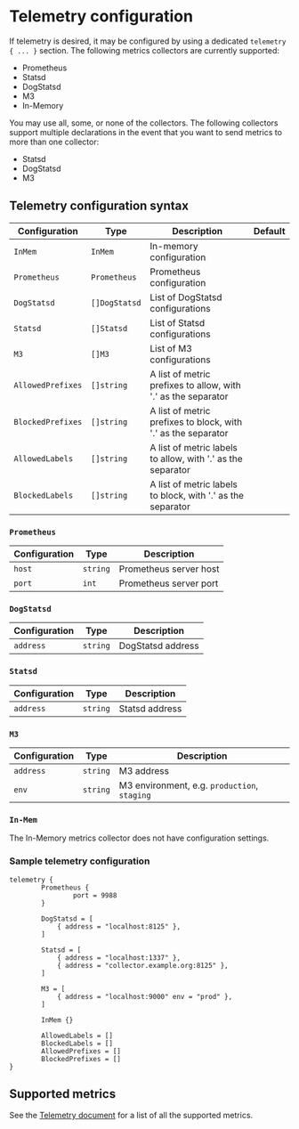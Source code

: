 # Telemetry configuration

If telemetry is desired, it may be configured by using a dedicated `telemetry { ... }` section. The following metrics collectors are currently supported:

- Prometheus
- Statsd
- DogStatsd
- M3
- In-Memory

You may use all, some, or none of the collectors. The following collectors support multiple declarations in the event that you want to send metrics to more than one collector:

- Statsd
- DogStatsd
- M3

## Telemetry configuration syntax

| Configuration     | Type          | Description                                                   | Default |
|-------------------|---------------|---------------------------------------------------------------|---------|
| `InMem`           | `InMem`       | In-memory configuration                                       |         |
| `Prometheus`      | `Prometheus`  | Prometheus configuration                                      |         |
| `DogStatsd`       | `[]DogStatsd` | List of DogStatsd configurations                              |         |
| `Statsd`          | `[]Statsd`    | List of Statsd configurations                                 |         |
| `M3`              | `[]M3`        | List of M3 configurations                                     |         |
| `AllowedPrefixes` | `[]string`    | A list of metric prefixes to allow, with '.' as the separator |         |
| `BlockedPrefixes` | `[]string`    | A list of metric prefixes to block, with '.' as the separator |         |
| `AllowedLabels`   | `[]string`    | A list of metric labels to allow, with '.' as the separator   |         |
| `BlockedLabels`   | `[]string`    | A list of metric labels to block, with '.' as the separator   |         |

### `Prometheus`

| Configuration | Type     | Description            |
|---------------|----------|------------------------|
| `host`        | `string` | Prometheus server host |
| `port`        | `int`    | Prometheus server port |

### `DogStatsd`

| Configuration | Type     | Description       |
|---------------|----------|-------------------|
| `address`     | `string` | DogStatsd address |

### `Statsd`

| Configuration | Type     | Description    |
|---------------|----------|----------------|
| `address`     | `string` | Statsd address |

### `M3`

| Configuration | Type     | Description                                  |
|---------------|----------|----------------------------------------------|
| `address`     | `string` | M3 address                                   |
| `env`         | `string` | M3 environment, e.g. `production`, `staging` |

### `In-Mem`

The In-Memory metrics collector does not have configuration settings.

### Sample telemetry configuration

```hcl
telemetry {
        Prometheus {
                port = 9988
        }

        DogStatsd = [
            { address = "localhost:8125" },
        ]

        Statsd = [
            { address = "localhost:1337" },
            { address = "collector.example.org:8125" },
        ]

        M3 = [
            { address = "localhost:9000" env = "prod" },
        ]

        InMem {}

        AllowedLabels = []
        BlockedLabels = []
        AllowedPrefixes = []
        BlockedPrefixes = []
}
```

## Supported metrics

See the [Telemetry document](telemetry.md) for a list of all the supported metrics.
